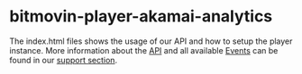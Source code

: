 # bitmovin-player-akamai-analytics

The index.html files shows the usage of our API and how to setup the player instance. More information about the <a href="https://bitmovin.com/player-api/" target="_blank">API</a> and all available <a href="https://bitmovin.com/player-api/#Available_Events" target="_blank">Events</a> can be found in our <a href="https://bitmovin.com/support/" target="_blank">support section</a>.
